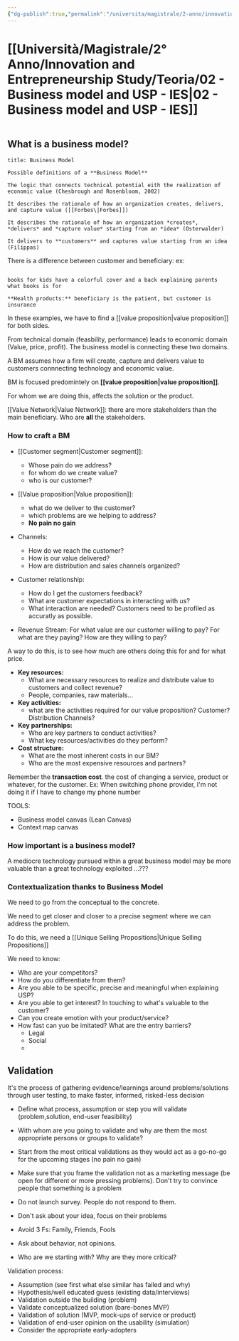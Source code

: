 ```yaml
---
{"dg-publish":true,"permalink":"/universita/magistrale/2-anno/innovation-and-entrepreneurship-study/teoria/02-business-model-and-usp-ies/","tags":["UNI"]}
---
```


# [[Università/Magistrale/2° Anno/Innovation and Entrepreneurship Study/Teoria/02 - Business model and USP - IES\|02 - Business model and USP - IES]]

```table-of-contents
```

## What is a business model?

```ad-Definizione
title: Business Model

Possible definitions of a **Business Model**

The logic that connects technical potential eith the realization of economic value (Chesbrough and Rosenbloom, 2002)

It describes the rationale of how an organization creates, delivers, and capture value ([[Forbes\|Forbes]])

It describes the rationale of how an organization *creates*, *delivers* and *capture value* starting from an *idea* (Osterwalder)

It delivers to **customers** and captures value starting from an idea (Filippas)

```

There is a difference between customer and beneficiary:
ex: 

```ad-example

books for kids have a colorful cover and a back explaining parents what books is for

**Health products:** beneficiary is the patient, but customer is insurance
```

In these examples, we have to find a [[value proposition\|value proposition]] for both sides.


From technical domain (feasbility, performance) leads to economic domain (Value, price, profit). The business model is connecting these two domains.

A BM assumes how a firm will create, capture and delivers value to customers connnecting technology and economic value.

BM is focused predomintely on **[[value proposition\|value proposition]]**.

For whom we are doing this, affects the solution or the product.

[[Value Network\|Value Network]]: there are more stakeholders than the main beneficiary. Who are **all** the stakeholders. 

### How to craft a BM

- [[Customer segment\|Customer segment]]:
	- Whose pain do we address?
	- for whom do we create value?
	- who is our customer?
- [[Value proposition\|Value proposition]]:
	- what do we deliver to the customer?
	- which problems are we helping to address?
	- **No pain no gain**
- Channels:
	- How do we reach the customer?
	- How is our value delivered?
	- How are distribution and sales channels organized?
- Customer relationship:
	- How do I get the customers feedback?
	- What are customer expectations in interacting with us?
	- What interaction are needed?
Customers need to be profiled as accuratly as possible.

- Revenue Stream: For what value are our customer willing to pay? For what are they paying? How are they willing to pay?

A way to do this, is to see how much are others doing this for and for what price.

- **Key resources:**
	- What are necessary resources to realize and distribute value to customers and collect revenue?
	- People, companies, raw materials...
- **Key activities:**
	- what are the activities required for our value proposition? Customer? Distribution Channels?
- **Key partnerships:**
	- Who are key partners to conduct activities?
	- What key resources/activities do they perform?
- **Cost structure:** 
	- What are the most inherent costs in our BM?
	- Who are the most expensive resources and partners?

Remember the **transaction cost**. the cost of changing a service, product or whatever, for the customer. Ex: When switching phone provider, I'm not doing it if I have to change my phone number

TOOLS:
- Business model canvas (Lean Canvas)
- Context map canvas


### How important is a business model?

A mediocre technology pursued within a great business model may be more valuable than a great technology exploited ...???

### Contextualization thanks to Business Model

We need to go from the conceptual to the concrete.

We need to get closer and closer to a precise segment where we can address the problem.

To do this, we need a [[Unique Selling Propositions\|Unique Selling Propositions]]

We need to know:
- Who are your competitors?
- How do you differentiate from them?
- Are you able to be specific, precise and meaningful when explaining USP?
- Are you able to get interest? In touching to what's valuable to the customer?
- Can you create emotion with your product/service?
- How fast can yuo be imitated? What are the entry barriers?
	- Legal
	- Social
	- 

## Validation

It's the process of gathering evidence/learnings around problems/solutions through user testing, to make faster, informed, risked-less decision

- Define what process, assumption or step you will validate (problem,solution, end-user feasibility)
- With whom are you going to validate and why are them the most appropriate persons or groups to validate?
- Start from the most critical validations as they would act as a go-no-go for the upcoming stages (no pain no gain)
- Make sure that you frame the validation not as a marketing message (be open for different or more pressing problems). Don't try to convince people that something is a problem

- Do not launch survey. People do not respond to them.
- Don't ask about your idea, focus on their problems
- Avoid 3 Fs: Family, Friends, Fools
- Ask about behavior, not opinions.
- Who are we starting with? Why are they more critical?

Validation process:
- Assumption (see first what else similar has failed and why)
- Hypothesis/well educated guess (existing data/interviews)
- Validation outside the building (problem)
- Validate conceptualized solution (bare-bones MVP)
- Validation of solution (MVP, mock-ups of service or product)
- Validation of end-user opinion on the usability (simulation)
- Consider the appropriate early-adopters













